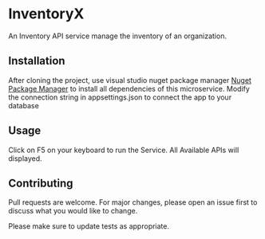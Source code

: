 # InventoryX

An Inventory API service manage the inventory of an organization.

## Installation

After cloning the project, use visual studio nuget package manager [Nuget Package Manager](https://learn.microsoft.com/en-us/nuget/consume-packages/install-use-packages-visual-studio) to install all dependencies of this microservice.
Modify the connection string in appsettings.json to connect the app to your database

## Usage
Click on F5 on your keyboard to run the Service. All Available APIs will displayed.

## Contributing

Pull requests are welcome. For major changes, please open an issue first
to discuss what you would like to change.

Please make sure to update tests as appropriate.
 
